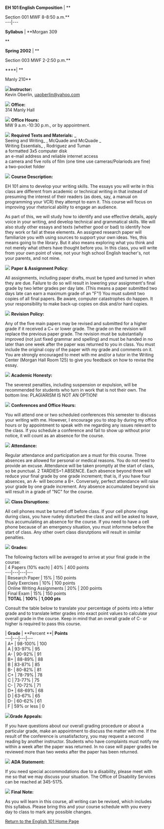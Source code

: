 **EH 101 English Composition** |  **

Section 001 MWF 8-8:50 a.m.**  
---|---  
  
**Syllabus** |  **Morgan 309

**  
  
**Spring 2002** |  **

Section 003 MWF 2-2:50 p.m.**  
  
****|  **

Manly 210**  
  
![](http://bama.ua.edu/~oberl001/graphics/note.gif)**Instructor:**  
Kevin Oberlin, uaoberlin@yahoo.com

![](http://bama.ua.edu/~oberl001/graphics/cuppa0b.gif)  **Office:**  
314 Manly Hall

![](http://bama.ua.edu/~oberl001/graphics/i550.gif)  **Office Hours:**  
MW 9 a.m.-10:30 p.m., or by appointment.

![](http://bama.ua.edu/~oberl001/graphics/books0a.gif)  **Required Texts and
Materials:** _  
Seeing and Writing_ , McQuade and McQuade _  
Writing Essentials_ , Rodriguez and Tuman  
a formatted 3x5 computer disk  
an e-mail address and reliable internet access  
a camera and five rolls of film (one time use cameras/Polariods are fine)  
a two-pocket folder

![](http://bama.ua.edu/~oberl001/graphics/author.gif)  **Course Description:**

EH 101 aims to develop your writing skills. The essays you will write in this
class are different from academic or technical writing in that instead of
presuming the interest of their readers (as does, say, a manual on programming
your VCR) they attempt to earn it. This course will focus on improving your
rhetorical ability to engage an audience.

As part of this, we will study how to identify and use effective details,
apply voice in your writing, and develop technical and grammatical skills. We
will also study other essays and texts (whether good or bad) to identify how
they work or fail at these elements. An assigned research paper will
familiarize you with using sources to support your own ideas. Yes, this means
going to the library. But it also means exploring what you think and not
merely what others have thought before you. In this class, you will write from
your own point of view, not your high school English teacher's, not your
parents, and not mine.

![](http://bama.ua.edu/~oberl001/graphics/snoopy.gif)  **Paper & Assignment
Policy**:

All assignments, including paper drafts, must be typed and turned in when they
are due. Failure to do so will result in lowering your assignment's final
grade by two letter grades per day late. (This means a paper submitted two
days late can earn a maximum grade of an "F"!) You must submit two copies of
all final papers. Be aware, computer catastrophes do happen. It your
responsibility to make back-up copies on disk and/or hard copies.

![](http://bama.ua.edu/~oberl001/graphics/pencil1b.gif)  **Revision Policy:**

Any of the five main papers may be revised and submitted for a higher grade if
it received a C+ or lower grade. The grade on the revision will replace the
previous paper grade. The revision must be substantially improved (not just
fixed grammar and spelling) and must be handed in no later than one week after
the paper was returned to you in class. You must include the original copy of
the paper with my grade and comments on it. You are strongly encouraged to
meet with me and/or a tutor in the Writing Center (Morgan Hall Room 125) to
give you feedback on how to revise the essay.

![](http://bama.ua.edu/~oberl001/graphics/hotbuta.GIF)  **Academic Honesty:**

The severest penalties, including suspension or expulsion, will be recommended
for students who turn in work that is not their own. The bottom line:
PLAGIARISM IS NOT AN OPTION!

![](http://bama.ua.edu/~oberl001/graphics/coffee0a.gif)  **Conferences and
Office Hours:**

You will attend one or two scheduled conferences this semester to discuss your
writing with me. However, I encourage you to stop by during my office hours or
by appointment to speak with me regarding any issues relevant to the class. If
you schedule a conference and fail to show up without prior notice, it will
count as an absence for the course.

![](http://bama.ua.edu/~oberl001/graphics/clothe0b.gif)  **Attendance:**

Regular attendance and participation are a must for this course. Three
absences are allowed for personal or medical reasons. You do not need to
provide an excuse. Attendance will be taken promptly at the start of class, so
be punctual. 2 TARDIES=1 ABSENCE. Each absence beyond three will reduce your
final grade by one grade increment; that is, if you have four absences, an A-
will become a B+. Conversely, perfect attendance will raise your grade by one
grade increment. Any absence accumulated beyond six will result in a grade of
"NC" for the course.

![](http://bama.ua.edu/~oberl001/graphics/bob.gif)  **Class Disruptions:**

All cell phones must be turned off before class. If your cell phone rings
during class, you have rudely disturbed the class and will be asked to leave,
thus accumulating an absence for the course. If you need to have a cell phone
because of an emergency situation, you must informme before the start of
class. Any other overt class disrutptions will result in similar penalties.

![](http://bama.ua.edu/~oberl001/graphics/point0a.gif)   **Grades:**

The following factors will be averaged to arrive at your final grade in the
course:  
| 4 Papers (10% each) | 40% | 400 points  
---|---|---|---  
| Research Paper | 15% | 150 points  
| Daily Exercises | 10% | 100 points  
| Online Writing Assignments | 20% | 200 points  
| Final Exam | 15% | 150 points  
| **TOTAL** | **100%** | **1,000 pts**  
  
  
Consult the table below to translate your percentage of points into a letter
grade and to translate letter grades into exact point values to calculate your
overall grade in the course. Keep in mind that an overall grade of C- or
higher is required to pass this course.

| **Grade** | **Percent **| **Points**  
---|---|---|---  
|  A+ | 98-100% | 100  
| A | 93-97% | 95  
| A- | 90-92% | 91  
| B+ | 88-89% | 88  
| B | 83-87% | 85  
| B- | 80-82% | 81  
| C+ | 78-79% | 78  
| C | 73-77% | 75  
| C- | 70-72% | 71  
| D+ | 68-69% | 68  
| D | 63-67% | 65  
| D- | 60-62% | 61  
| F | 59% or less | 0  
  


![](http://bama.ua.edu/~oberl001/graphics/oldbook.gif)**Grade Appeals:**

If you have questions about our overall grading procedure or about a
particular grade, make an appointment to discuss the matter with me. If the
result of the conference is unsatisfactory, you may request a second reading
by another instructor. Students who have complaints must notify me within a
week after the paper was returned. In no case will paper grades be reviewed
more than two weeks after the paper has been returned.

![](http://bama.ua.edu/~oberl001/graphics/geog0a.gif)  **ADA Statement:**

If you need special accommodations due to a disability, please meet with me so
that we may discuss your situation. The Office of Disability Services can be
reached at 345-5175.

![](http://bama.ua.edu/~oberl001/graphics/trash.gif)  **Final Note:**

As you will learn in this course, all writing can be revised, which includes
this syllabus. Please bring this and your course schedule with you every day
to class to mark any possible changes.

[Return to the English 101 Home
Page](http://bama.ua.edu/~oberl001/101/index.html)

